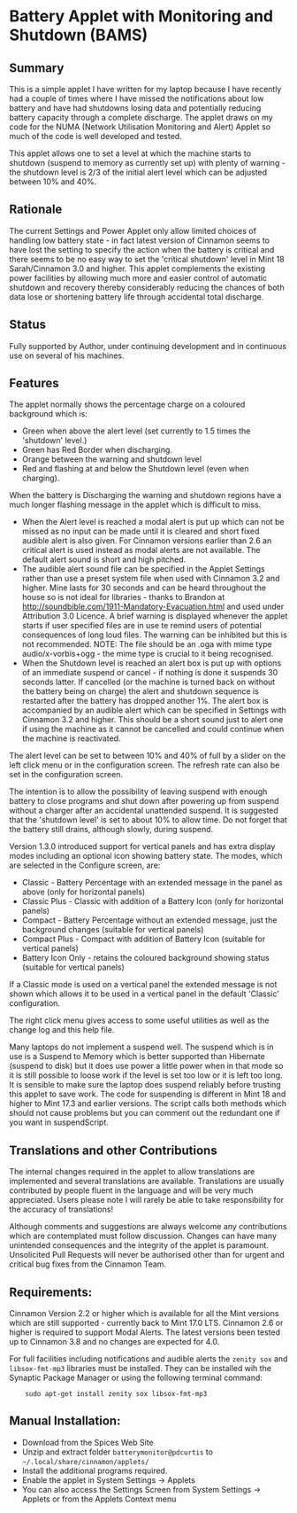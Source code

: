 # Battery Applet with Monitoring and Shutdown (BAMS)

## Summary

This is a simple applet I have written for my laptop because I have recently had a couple of times where I have missed the notifications about low battery and have had shutdowns losing data and potentially reducing battery capacity through a complete discharge. The applet draws on my code for the NUMA (Network Utilisation Monitoring and Alert) Applet so much of the code is well developed and tested.

This applet allows one to set a level at which the machine starts to shutdown (suspend to memory as currently set up) with plenty of warning - the shutdown level is 2/3 of the initial alert level which can be adjusted between 10% and 40%.

## Rationale

The current Settings and Power Applet only allow limited choices of handling low battery state - in fact latest version of Cinnamon seems to have lost the setting to specify the action when the battery is critical and there seems to be no easy way to set the 'critical shutdown' level in Mint 18 Sarah/Cinnamon 3.0 and higher. This applet complements the existing power facilities by allowing much more and easier control of automatic shutdown and recovery thereby considerably reducing the chances of both data lose or shortening battery life through accidental total discharge.

## Status

Fully supported by Author, under continuing development and in continuous use on several of his machines.

## Features

The applet normally shows the percentage charge on a coloured background which is:

  * Green when above the alert level (set currently to 1.5 times the 'shutdown' level.)
  * Green has Red Border when discharging.
  * Orange between the warning and shutdown level
  * Red and flashing at and below the Shutdown level (even when charging).

   When the battery is Discharging the warning and shutdown regions have a much longer flashing message in the applet which is difficult to miss.

  * When the Alert level is reached a modal alert is put up which can not be missed as no input can be made until it is cleared and short fixed audible alert is also given. For Cinnamon versions earlier than 2.6 an critical alert is used instead as modal alerts are not available. The default alert sound is short and high pitched.
  * The audible alert sound file can be specified in the Applet Settings rather than use a preset system file when used with Cinnamon 3.2 and higher. Mine lasts for 30 seconds and can be heard throughout the house so is not ideal for libraries - thanks to Brandon at http://soundbible.com/1911-Mandatory-Evacuation.html and used under Attribution 3.0 Licence. A brief warning is displayed whenever the applet starts if user specified files are in use te remind users of potential consequences of long loud files. The warning can be inhibited but this is not recommended. NOTE: The file should be an .oga with mime type audio/x-vorbis+ogg - the mime type is crucial to it being recognised.
  * When the Shutdown level is reached an alert box is put up with options of an immediate suspend or cancel - if nothing is done it suspends 30 seconds latter. If cancelled (or the machine is turned back on without the battery being on charge) the alert and shutdown sequence is restarted after the battery has dropped another 1%. The alert box is accompanied by an audible alert which can be specified in Settings with Cinnamon 3.2 and higher. This should be a short sound just to alert one if using the machine as it cannot be cancelled and could continue when the machine is reactivated.

The alert level can be set to between 10% and 40% of full by a slider on the left click menu or in the configuration screen. The refresh rate can also be set in the configuration screen.

The intention is to allow the possibility of leaving suspend with enough battery to close programs and shut down after powering up from suspend without a charger after an accidental unattended suspend. It is suggested that the 'shutdown level' is set to about 10% to allow time. Do not forget that the battery still drains, although slowly, during suspend.

Version 1.3.0 introduced support for vertical panels and has extra display modes including an optional icon showing battery state. The modes, which are selected in the Configure screen, are:

  * Classic - Battery Percentage with an extended message in the panel as above (only for horizontal panels)
  * Classic Plus - Classic with addition of a Battery Icon (only for horizontal panels)
  * Compact - Battery Percentage without an extended message, just the background changes (suitable for vertical panels)
  * Compact Plus - Compact  with addition of Battery Icon (suitable for vertical panels)
  * Battery Icon Only - retains the coloured background showing status (suitable for vertical panels)

If a Classic mode is used on a vertical panel the extended message is not shown which allows it to be used in a vertical panel in the default 'Classic' configuration.

The right click menu gives access to some useful utilities as well as the change log and this help file.

Many laptops do not implement a suspend well. The suspend which is in use is a Suspend to Memory which is better supported than Hibernate (suspend to disk) but it does use power a little power when in that mode so it is still possible to loose work if the level is set too low or it is left too long. It is sensible to make sure the laptop does suspend reliably before trusting this applet to save work. The code for suspending is different in Mint 18 and higher to Mint 17.3 and earlier versions. The script calls both methods which should not cause problems but you can comment out the redundant one if you want in suspendScript.

## Translations and other Contributions

The internal changes required in the applet to allow translations are implemented and several translations are available. Translations are usually contributed by people fluent in the language and will be very much appreciated. Users please note I will rarely be able to take responsibility for the accuracy of translations!

Although comments and suggestions are always welcome any contributions which are contemplated must follow discussion. Changes can have many unintended consequences and the integrity of the applet is paramount. Unsolicited Pull Requests will never be authorised other than for urgent and critical bug fixes from the Cinnamon Team.

## Requirements:

Cinnamon Version 2.2 or higher which is available for all the Mint versions which are still supported - currently back to Mint 17.0 LTS. Cinnamon 2.6 or higher is required to support Modal Alerts. The latest versions been tested up to Cinnamon 3.8 and no changes are expected for 4.0.

For full facilities including notifications and audible alerts the ```zenity sox``` and ```libsox-fmt-mp3``` libraries must be installed. They can be installed wih the Synaptic Package Manager or using the following terminal command:

        sudo apt-get install zenity sox libsox-fmt-mp3

## Manual Installation:

   * Download from the Spices Web Site
   * Unzip and extract folder ```batterymonitor@pdcurtis``` to ```~/.local/share/cinnamon/applets/```
   * Install the additional programs required.
   * Enable the applet in System Settings -> Applets
   * You can also access the Settings Screen from System Settings -> Applets or from the Applets Context menu
